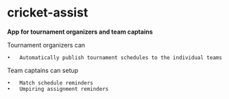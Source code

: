 # cricket-assist
**App for tournament organizers and team captains**

Tournament organizers can
    
    •   Automatically publish tournament schedules to the individual teams
  
Team captains can setup
    
    •   Match schedule reminders
    •   Umpiring assignment reminders

    
